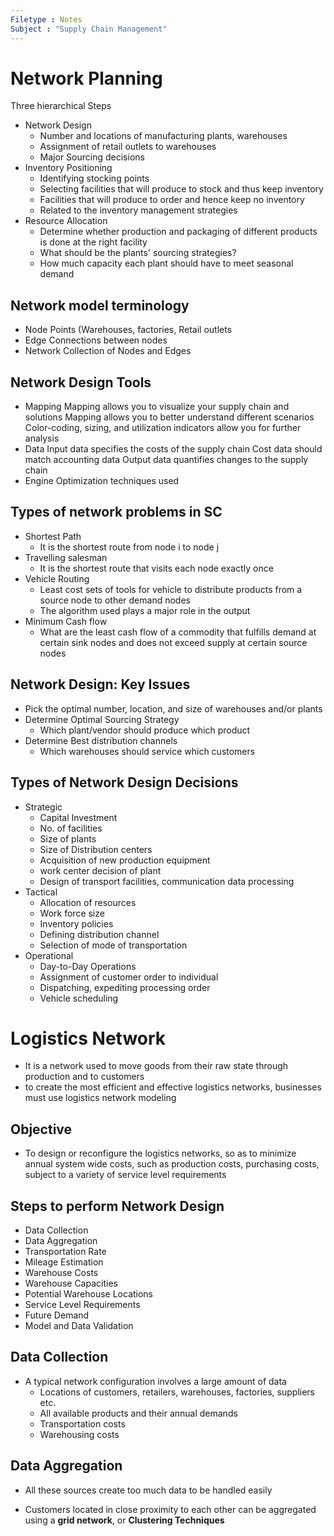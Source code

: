 ```yaml
---
Filetype : Notes
Subject : "Supply Chain Management"
---
```


# Network Planning

Three hierarchical Steps

- Network Design
  - Number and locations of manufacturing plants, warehouses
  - Assignment of retail outlets to warehouses
  - Major Sourcing decisions
- Inventory Positioning
  - Identifying stocking points
  - Selecting facilities that will produce to stock and thus keep inventory
  - Facilities that will produce to order and hence keep no inventory
  - Related to the inventory management strategies
- Resource Allocation
  - Determine whether production and packaging of different products is done at the right facility
  - What should be the plants' sourcing strategies?
  - How much capacity each plant should have to meet seasonal demand

## Network model terminology
- Node
      Points (Warehouses, factories, Retail outlets
- Edge
    Connections between nodes
- Network
    Collection of Nodes and Edges

## Network Design Tools
- Mapping
  Mapping allows you to visualize your supply chain and solutions
  Mapping allows you to better understand different scenarios
  Color-coding, sizing, and utilization indicators allow you for further analysis
- Data 
  Input data specifies the costs of the supply chain
  Cost data should match accounting data
  Output data quantifies changes to the supply chain
- Engine
  Optimization techniques used

## Types of network problems in SC
- Shortest Path
  - It is the shortest route from node i to node j
- Travelling salesman
  - It is the shortest route that visits each node exactly once
- Vehicle Routing
  - Least cost sets of tools for vehicle to distribute products from a source node to other demand nodes 
  - The algorithm used plays a major role in the output
- Minimum Cash flow
  - What are the least cash flow of a commodity that fulfills demand at certain sink nodes and does not exceed supply at certain source nodes

## Network Design: Key Issues
- Pick the optimal number, location, and size of warehouses and/or plants
- Determine Optimal Sourcing Strategy
  - Which plant/vendor should produce which product
- Determine Best distribution channels
  - Which warehouses should service which customers

## Types of Network Design Decisions

- Strategic
  - Capital Investment
  - No. of facilities
  - Size of plants
  - Size of Distribution centers
  - Acquisition of new production equipment
  - work center decision of plant
  - Design of transport facilities, communication data processing
- Tactical 
  - Allocation of resources
  - Work force size
  - Inventory policies
  - Defining distribution channel
  - Selection of mode of transportation
- Operational
  - Day-to-Day Operations
  - Assignment of customer order to individual
  - Dispatching, expediting processing order
  - Vehicle scheduling

# Logistics Network
- It is a network used to move goods from their raw state through production and to customers
- to create the most efficient and effective logistics networks, businesses must use logistics network modeling

## Objective
- To design or reconfigure the logistics networks, so as to minimize annual system wide costs, such as production costs, purchasing costs, subject to a variety of service level requirements

## Steps to perform Network Design

 - Data Collection
 - Data Aggregation
 - Transportation Rate
 - Mileage Estimation
 - Warehouse Costs
 - Warehouse Capacities
 - Potential Warehouse Locations
 - Service Level Requirements
 - Future Demand
 - Model and Data Validation

## Data Collection
- A typical network configuration involves a large amount of data
  - Locations of customers, retailers, warehouses, factories, suppliers etc.
  - All available products and their annual demands
  - Transportation costs
  - Warehousing costs

## Data Aggregation
- All these sources create too much data to be handled easily

- Customers located in close proximity to each other can be aggregated using a **grid network**, or **Clustering Techniques**
